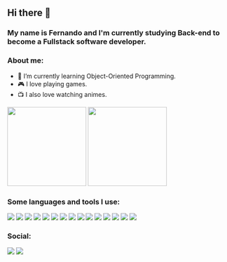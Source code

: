 ## Hi there 👋

### My name is Fernando and I'm currently studying Back-end to become a Fullstack software developer.

<!--
**FernandoCavalcantii/FernandoCavalcantii** is a ✨ _special_ ✨ repository because its `README.md` (this file) appears on your GitHub profile.

Here are some ideas to get you started:

- 🔭 I’m currently working on ...

- 👯 I’m looking to collaborate on ...
- 🤔 I’m looking for help with ...
- 💬 Ask me about ...
- 😄 Pronouns: ...
- ⚡ Fun fact: ...
-->

### About me:

- 🌱 I’m currently learning Object-Oriented Programming.
- :video_game: I love playing games.
- :tv:	I also love watching animes.

<div>
<img height="180em" src="https://github-readme-stats.vercel.app/api?username=FernandoCavalcantii&show_icons=true&layout=compac&theme=algolia&count_private=true&line_height=20"/>
<img height="180em" src="https://github-readme-stats.vercel.app/api/top-langs/?username=FernandoCavalcantii&layout=compact&theme=algolia"/>
</div>

### Some languages and tools I use:

[<img src="https://img.shields.io/badge/JavaScript-323330?style=for-the-badge&logo=javascript&logoColor=F7DF1E"/>](https://developer.mozilla.org/en-US/docs/Web/JavaScript) [<img src="https://img.shields.io/badge/TypeScript-007ACC?style=for-the-badge&logo=typescript&logoColor=white"/>](https://www.typescriptlang.org/) [<img src="https://img.shields.io/badge/React-20232A?style=for-the-badge&logo=react&logoColor=61DAFB"/>](https://reactjs.org/) [<img src="https://img.shields.io/badge/Redux-593D88?style=for-the-badge&logo=redux&logoColor=white"/>](https://redux.js.org/introduction/getting-started) [<img src="https://camo.githubusercontent.com/3a0f693cfa032ea4404e8e02d485599bd0d192282b921026e89d271aaa3d7565/68747470733a2f2f696d672e736869656c64732e696f2f62616467652f435353332d3135373242363f7374796c653d666f722d7468652d6261646765266c6f676f3d63737333266c6f676f436f6c6f723d7768697465"/>](https://devdocs.io/css/) [<img src="https://img.shields.io/badge/Node.js-339933?style=for-the-badge&logo=nodedotjs&logoColor=white"/>](https://nodejs.org/en/docs/) [<img src="https://img.shields.io/badge/Docker-2CA5E0?style=for-the-badge&logo=docker&logoColor=white"/>](https://docs.docker.com/get-started/overview/) [<img src="https://img.shields.io/badge/MySQL-005C84?style=for-the-badge&logo=mysql&logoColor=white"/>](https://dev.mysql.com/doc/)
[<img src="https://img.shields.io/badge/HTML5-E34F26?style=for-the-badge&logo=html5&logoColor=white"/>](https://html.spec.whatwg.org/multipage/introduction.html#is-this-html5?) [<img src="https://img.shields.io/badge/Heroku-430098?style=for-the-badge&logo=heroku&logoColor=white"/>](https://devcenter.heroku.com/categories/reference) [<img src="https://img.shields.io/badge/Express.js-000000?style=for-the-badge&logo=express&logoColor=white"/>](https://expressjs.com/en/starter/installing.html) [<img src="https://img.shields.io/badge/Mocha-8D6748?style=for-the-badge&logo=Mocha&logoColor=white"/>](https://mochajs.org/) [<img src="https://img.shields.io/badge/chai-A30701?style=for-the-badge&logo=chai&logoColor=white"/>](https://www.chaijs.com/) [<img src="https://img.shields.io/badge/Sequelize-52B0E7?style=for-the-badge&logo=Sequelize&logoColor=white"/>](https://sequelize.org/docs/v6/) [<img src="https://img.shields.io/badge/eslint-3A33D1?style=for-the-badge&logo=eslint&logoColor=white"/>](https://eslint.org/docs/latest/user-guide/getting-started)

### Social:

[<img src="https://img.shields.io/badge/LinkedIn-0077B5?style=for-the-badge&logo=linkedin&logoColor=white"/>](https://www.linkedin.com/in/fernando-augusto-cavalcanti/) [<img src="https://img.shields.io/badge/Codepen-000000?style=for-the-badge&logo=codepen&logoColor=white"/>](https://codepen.io/Fernando-Cavalcanti)
